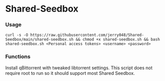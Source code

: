 # Shared-Seedbox
### Usage
`curl -s -O https://raw.githubusercontent.com/jerry048/Shared-Seedbox/main/shared-seedbox.sh && chmod +x shared-seedbox.sh && bash shared-seedbox.sh <Personal access tokens> <username> <password>`
### Functions
Install qBittorrent with tweaked libtorrent settings. This script does not require root to run so it should support most Shared Seedbox.